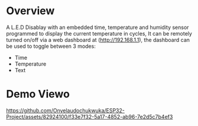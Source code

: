 # Overview
A L.E.D Disablay with an embedded time, temperature and humidity sensor programmed to display the current temperature in cycles, It can be remotely turned on/off via a web dashboard at (http://192.168.1.1), the dashboard can be used to toggle between 3 modes:
- Time
- Temperature
- Text
# Demo Viewo

https://github.com/Onyelaudochukwuka/ESP32-Project/assets/82924100/f33e7f32-5a17-4852-ab96-7e2d5c7b4ef3

